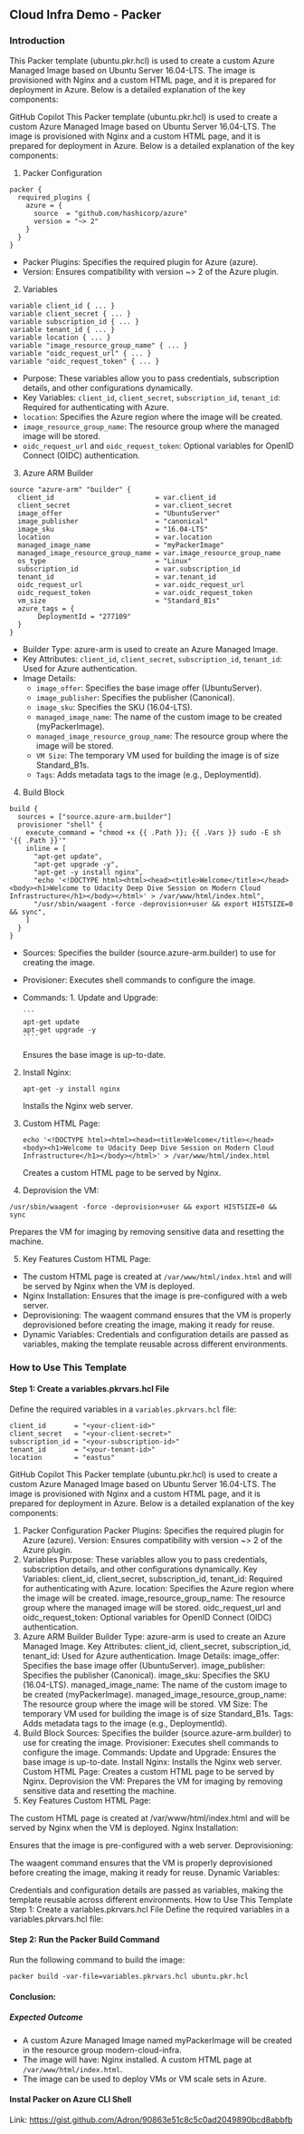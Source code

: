 ## Cloud Infra Demo - Packer

### Introduction

This Packer template (ubuntu.pkr.hcl) is used to create a custom Azure Managed Image based on Ubuntu Server 16.04-LTS. The image is provisioned with Nginx and a custom HTML page, and it is prepared for deployment in Azure. Below is a detailed explanation of the key components:

GitHub Copilot
This Packer template (ubuntu.pkr.hcl) is used to create a custom Azure Managed Image based on Ubuntu Server 16.04-LTS. The image is provisioned with Nginx and a custom HTML page, and it is prepared for deployment in Azure. Below is a detailed explanation of the key components:

1. Packer Configuration

```
packer {
  required_plugins {
    azure = {
      source  = "github.com/hashicorp/azure"
      version = "~> 2"
    }
  }
}
```

- Packer Plugins: Specifies the required plugin for Azure (azure).
- Version: Ensures compatibility with version ~> 2 of the Azure plugin.

2. Variables

```
variable client_id { ... }
variable client_secret { ... }
variable subscription_id { ... }
variable tenant_id { ... }
variable location { ... }
variable "image_resource_group_name" { ... }
variable "oidc_request_url" { ... }
variable "oidc_request_token" { ... }
```

- Purpose: These variables allow you to pass credentials, subscription details, and other configurations dynamically.
- Key Variables:
  `client_id`, `client_secret`, `subscription_id`, `tenant_id`: Required for authenticating with Azure.
- `location`: Specifies the Azure region where the image will be created.
- `image_resource_group_name`: The resource group where the managed image will be stored.
- `oidc_request_url` and `oidc_request_token`: Optional variables for OpenID Connect (OIDC) authentication.

3. Azure ARM Builder

```
source "azure-arm" "builder" {
  client_id                         = var.client_id
  client_secret                     = var.client_secret
  image_offer                       = "UbuntuServer"
  image_publisher                   = "canonical"
  image_sku                         = "16.04-LTS"
  location                          = var.location
  managed_image_name                = "myPackerImage"
  managed_image_resource_group_name = var.image_resource_group_name
  os_type                           = "Linux"
  subscription_id                   = var.subscription_id
  tenant_id                         = var.tenant_id
  oidc_request_url                  = var.oidc_request_url
  oidc_request_token                = var.oidc_request_token
  vm_size                           = "Standard_B1s"
  azure_tags = {
       DeploymentId = "277109"
  }
}
```

- Builder Type: azure-arm is used to create an Azure Managed Image.
- Key Attributes:
  `client_id`, `client_secret`, `subscription_id`, `tenant_id`: Used for Azure authentication.
- Image Details:
  - `image_offer`: Specifies the base image offer (UbuntuServer).
  - `image_publisher`: Specifies the publisher (Canonical).
  - `image_sku`: Specifies the SKU (16.04-LTS).
  - `managed_image_name`: The name of the custom image to be created (myPackerImage).
  - `managed_image_resource_group_name`: The resource group where the image will be stored.
  - `VM Size`: The temporary VM used for building the image is of size Standard_B1s.
  - `Tags`: Adds metadata tags to the image (e.g., DeploymentId).

4. Build Block

```
build {
  sources = ["source.azure-arm.builder"]
  provisioner "shell" {
    execute_command = "chmod +x {{ .Path }}; {{ .Vars }} sudo -E sh '{{ .Path }}'"
    inline = [
      "apt-get update",
      "apt-get upgrade -y",
      "apt-get -y install nginx",
      "echo '<!DOCTYPE html><html><head><title>Welcome</title></head><body><h1>Welcome to Udacity Deep Dive Session on Modern Cloud Infrastructure</h1></body></html>' > /var/www/html/index.html",
      "/usr/sbin/waagent -force -deprovision+user && export HISTSIZE=0 && sync",
    ]
  }
}
```

- Sources: Specifies the builder (source.azure-arm.builder) to use for creating the image.
- Provisioner: Executes shell commands to configure the image.
- Commands: 1. Update and Upgrade:

      ```
      apt-get update
      apt-get upgrade -y
      ````

  Ensures the base image is up-to-date.

2. Install Nginx:
   ```
   apt-get -y install nginx
   ````
   Installs the Nginx web server.
3. Custom HTML Page:

   ```
   echo '<!DOCTYPE html><html><head><title>Welcome</title></head><body><h1>Welcome to Udacity Deep Dive Session on Modern Cloud Infrastructure</h1></body></html>' > /var/www/html/index.html
   ```

   Creates a custom HTML page to be served by Nginx.

4. Deprovision the VM:

```
/usr/sbin/waagent -force -deprovision+user && export HISTSIZE=0 && sync
```

Prepares the VM for imaging by removing sensitive data and resetting the machine.

5. Key Features
   Custom HTML Page:

- The custom HTML page is created at `/var/www/html/index.html` and will be served by Nginx when the VM is deployed.
- Nginx Installation: Ensures that the image is pre-configured with a web server.
- Deprovisioning: The waagent command ensures that the VM is properly deprovisioned before creating the image, making it ready for reuse.
- Dynamic Variables: Credentials and configuration details are passed as variables, making the template reusable across different environments.

### How to Use This Template

#### Step 1: Create a variables.pkrvars.hcl File

Define the required variables in a `variables.pkrvars.hcl` file:

```
client_id       = "<your-client-id>"
client_secret   = "<your-client-secret>"
subscription_id = "<your-subscription-id>"
tenant_id       = "<your-tenant-id>"
location        = "eastus"
```

GitHub Copilot
This Packer template (ubuntu.pkr.hcl) is used to create a custom Azure Managed Image based on Ubuntu Server 16.04-LTS. The image is provisioned with Nginx and a custom HTML page, and it is prepared for deployment in Azure. Below is a detailed explanation of the key components:

1. Packer Configuration
   Packer Plugins: Specifies the required plugin for Azure (azure).
   Version: Ensures compatibility with version ~> 2 of the Azure plugin.
2. Variables
   Purpose: These variables allow you to pass credentials, subscription details, and other configurations dynamically.
   Key Variables:
   client_id, client_secret, subscription_id, tenant_id: Required for authenticating with Azure.
   location: Specifies the Azure region where the image will be created.
   image_resource_group_name: The resource group where the managed image will be stored.
   oidc_request_url and oidc_request_token: Optional variables for OpenID Connect (OIDC) authentication.
3. Azure ARM Builder
   Builder Type: azure-arm is used to create an Azure Managed Image.
   Key Attributes:
   client_id, client_secret, subscription_id, tenant_id: Used for Azure authentication.
   Image Details:
   image_offer: Specifies the base image offer (UbuntuServer).
   image_publisher: Specifies the publisher (Canonical).
   image_sku: Specifies the SKU (16.04-LTS).
   managed_image_name: The name of the custom image to be created (myPackerImage).
   managed_image_resource_group_name: The resource group where the image will be stored.
   VM Size: The temporary VM used for building the image is of size Standard_B1s.
   Tags: Adds metadata tags to the image (e.g., DeploymentId).
4. Build Block
   Sources: Specifies the builder (source.azure-arm.builder) to use for creating the image.
   Provisioner: Executes shell commands to configure the image.
   Commands:
   Update and Upgrade:
   Ensures the base image is up-to-date.
   Install Nginx:
   Installs the Nginx web server.
   Custom HTML Page:
   Creates a custom HTML page to be served by Nginx.
   Deprovision the VM:
   Prepares the VM for imaging by removing sensitive data and resetting the machine.
5. Key Features
   Custom HTML Page:

The custom HTML page is created at /var/www/html/index.html and will be served by Nginx when the VM is deployed.
Nginx Installation:

Ensures that the image is pre-configured with a web server.
Deprovisioning:

The waagent command ensures that the VM is properly deprovisioned before creating the image, making it ready for reuse.
Dynamic Variables:

Credentials and configuration details are passed as variables, making the template reusable across different environments.
How to Use This Template
Step 1: Create a variables.pkrvars.hcl File
Define the required variables in a variables.pkrvars.hcl file:

#### Step 2: Run the Packer Build Command

Run the following command to build the image:

```
packer build -var-file=variables.pkrvars.hcl ubuntu.pkr.hcl
```

#### Conclusion:

##### Expected Outcome

- A custom Azure Managed Image named myPackerImage will be created in the resource group modern-cloud-infra.
- The image will have:
  Nginx installed.
  A custom HTML page at `/var/www/html/index.html`.
- The image can be used to deploy VMs or VM scale sets in Azure.

#### Instal Packer on Azure CLI Shell
Link: https://gist.github.com/Adron/90863e51c8c5c0ad2049890bcd8abbfb